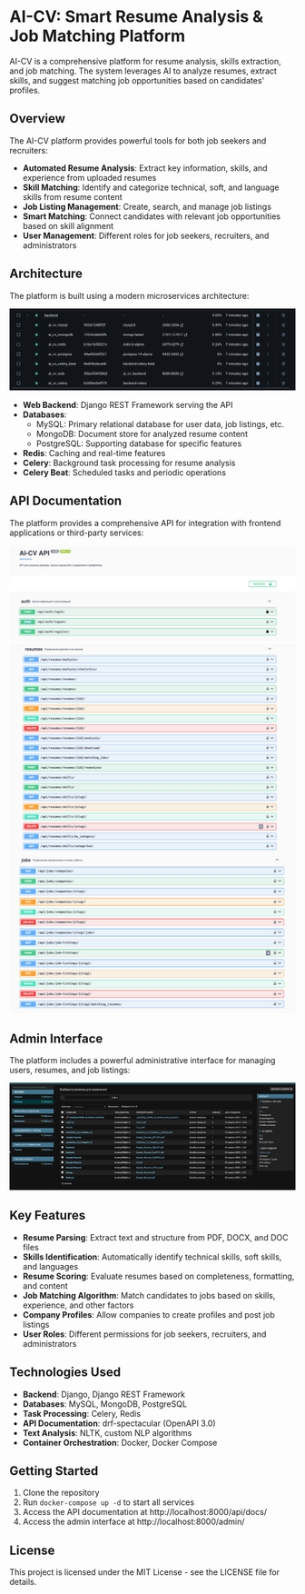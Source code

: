 # AI-CV: Smart Resume Analysis & Job Matching Platform

AI-CV is a comprehensive platform for resume analysis, skills extraction, and job matching. The system leverages AI to analyze resumes, extract skills, and suggest matching job opportunities based on candidates' profiles.

## Overview

The AI-CV platform provides powerful tools for both job seekers and recruiters:

- **Automated Resume Analysis**: Extract key information, skills, and experience from uploaded resumes
- **Skill Matching**: Identify and categorize technical, soft, and language skills from resume content
- **Job Listing Management**: Create, search, and manage job listings
- **Smart Matching**: Connect candidates with relevant job opportunities based on skill alignment
- **User Management**: Different roles for job seekers, recruiters, and administrators

## Architecture

The platform is built using a modern microservices architecture:

![Docker Containers](./frontend/src/assets/docker.png)

- **Web Backend**: Django REST Framework serving the API
- **Databases**:
  - MySQL: Primary relational database for user data, job listings, etc.
  - MongoDB: Document store for analyzed resume content
  - PostgreSQL: Supporting database for specific features
- **Redis**: Caching and real-time features
- **Celery**: Background task processing for resume analysis
- **Celery Beat**: Scheduled tasks and periodic operations

## API Documentation

The platform provides a comprehensive API for integration with frontend applications or third-party services:

![API Overview](./frontend/src/assets/1-part-swagger.png)
![API Overview](./frontend/src/assets/2-part-swagger.png)
![API Overview](./frontend/src/assets/3-part-swagger.png)

## Admin Interface

The platform includes a powerful administrative interface for managing users, resumes, and job listings:

![Admin Interface](./frontend/src/assets/django-admin.png)

## Key Features

- **Resume Parsing**: Extract text and structure from PDF, DOCX, and DOC files
- **Skills Identification**: Automatically identify technical skills, soft skills, and languages
- **Resume Scoring**: Evaluate resumes based on completeness, formatting, and content
- **Job Matching Algorithm**: Match candidates to jobs based on skills, experience, and other factors
- **Company Profiles**: Allow companies to create profiles and post job listings
- **User Roles**: Different permissions for job seekers, recruiters, and administrators

## Technologies Used

- **Backend**: Django, Django REST Framework
- **Databases**: MySQL, MongoDB, PostgreSQL
- **Task Processing**: Celery, Redis
- **API Documentation**: drf-spectacular (OpenAPI 3.0)
- **Text Analysis**: NLTK, custom NLP algorithms
- **Container Orchestration**: Docker, Docker Compose

## Getting Started

1. Clone the repository
2. Run `docker-compose up -d` to start all services
3. Access the API documentation at http://localhost:8000/api/docs/
4. Access the admin interface at http://localhost:8000/admin/

## License

This project is licensed under the MIT License - see the LICENSE file for details.
